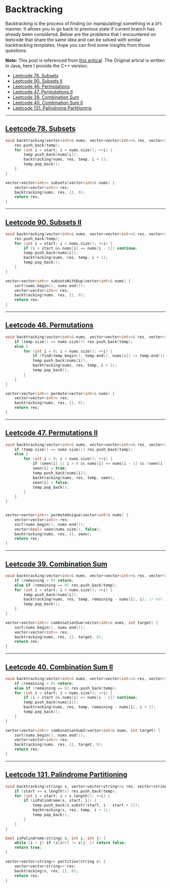 # Backtracking

Backtracking is the process of finding (or manipulating) something in a `DFS` manner. It allows you to go back to previous state if current branch has already been considered. Below are the problems that I encountered on leetcode that share the same idea and can be solved with similar backtracking templates. Hope you can find some insights from those questions.

**Note:** This post is referenced from [this aritical](https://leetcode.com/problems/combination-sum/discuss/16502/A-general-approach-to-backtracking-questions-in-Java-(Subsets-Permutations-Combination-Sum-Palindrome-Partitioning)). The Original artical is written in Java, here I provide the C++ version.

+ [Leetcode 78. Subsets](https://leetcode.com/problems/subsets/)
+ [Leetcode 90. Subsets II](https://leetcode.com/problems/subsets-ii/)
+ [Leetcode 46. Permutations](https://leetcode.com/problems/permutations/)
+ [Leetcode 47. Permutations II](https://leetcode.com/problems/permutations-ii/)
+ [Leetcode 39. Combination Sum](https://leetcode.com/problems/combination-sum/)
+ [Leetcode 40. Combination Sum II](https://leetcode.com/problems/combination-sum-ii/)
+ [Leetcode 131. Palindrome Partitioning](https://leetcode.com/problems/palindrome-partitioning/)


---
## [Leetcode 78. Subsets](https://leetcode.com/problems/subsets/)
```cpp
void backtracking(vector<int>& nums, vector<vector<int>>& res, vector<int> temp, int start) {
    res.push_back(temp);
    for (int i = start; i < nums.size(); ++i) {
        temp.push_back(nums[i]);
        backtracking(nums, res, temp, i + 1);
        temp.pop_back();
    }
}

vector<vector<int>> subsets(vector<int>& nums) {
    vector<vector<int>> res;
    backtracking(nums, res, {}, 0);
    return res;
}
```

---
## [Leetcode 90. Subsets II](https://leetcode.com/problems/subsets-ii/)
```cpp
void backtracking(vector<int>& nums, vector<vector<int>>& res, vector<int> temp, int start) {
    res.push_back(temp);
    for (int i = start; i < nums.size(); ++i) {
        if (i > start && nums[i] == nums[i - 1]) continue;
        temp.push_back(nums[i]);
        backtracking(nums, res, temp, i + 1);
        temp.pop_back();
    }
}

vector<vector<int>> subsetsWithDup(vector<int>& nums) {
    sort(nums.begin(), nums.end());
    vector<vector<int>> res;
    backtracking(nums, res, {}, 0);
    return res;
}
```

---
## [Leetcode 46. Permutations](https://leetcode.com/problems/permutations/)
```cpp
void backtracking(vector<int>& nums, vector<vector<int>>& res, vector<int> temp, int start) {
    if (temp.size() == nums.size()) res.push_back(temp);
    else {
        for (int i = 0; i < nums.size(); ++i) {
            if (find(temp.begin(), temp.end(), nums[i]) != temp.end()) continue;
            temp.push_back(nums[i]);
            backtracking(nums, res, temp, i + 1);
            temp.pop_back();
        }
    }
}

vector<vector<int>> permute(vector<int>& nums) {
    vector<vector<int>> res;
    backtracking(nums, res, {}, 0);
    return res;
}
```

---
## [Leetcode 47. Permutations II](https://leetcode.com/problems/permutations-ii/)
```cpp
void backtracking(vector<int>& nums, vector<vector<int>>& res, vector<int> temp, vector<bool>& seen) {
    if (temp.size() == nums.size()) res.push_back(temp);
    else {
        for (int i = 0; i < nums.size(); ++i) {
            if (seen[i] || i > 0 && nums[i] == nums[i - 1] && !seen[i - 1]) continue;
            seen[i] = true;
            temp.push_back(nums[i]);
            backtracking(nums, res, temp, seen);
            seen[i] = false;
            temp.pop_back();
        }
    }
}


vector<vector<int>> permuteUnique(vector<int>& nums) {
    vector<vector<int>> res;
    sort(nums.begin(), nums.end());
    vector<bool> seen(nums.size(), false);
    backtracking(nums, res, {}, seen);
    return res;
}
```

---
## [Leetcode 39. Combination Sum](https://leetcode.com/problems/combination-sum/)
```cpp
void backtracking(vector<int>& nums, vector<vector<int>>& res, vector<int> temp, int remaining, int start) {
    if (remaining < 0) return;
    else if (remaining == 0) res.push_back(temp); 
    for (int i = start; i < nums.size(); ++i) {
        temp.push_back(nums[i]);
        backtracking(nums, res, temp, remaining - nums[i], i); // not i + 1 because we can re-use element
        temp.pop_back();
    }
}

vector<vector<int>> combinationSum(vector<int>& nums, int target) {
    sort(nums.begin(), nums.end());
    vector<vector<int>> res;
    backtracking(nums, res, {}, target, 0);
    return res;
}
```

---
## [Leetcode 40. Combination Sum II](https://leetcode.com/problems/combination-sum-ii/)
```cpp
void backtracking(vector<int>& nums, vector<vector<int>>& res, vector<int> temp, int remaining, int start) {
    if (remaining < 0) return;
    else if (remaining == 0) res.push_back(temp);
    for (int i = start; i < nums.size(); ++i) {
        if (i > start && nums[i] == nums[i - 1]) continue;
        temp.push_back(nums[i]);
        backtracking(nums, res, temp, remaining - nums[i], i + 1);
        temp.pop_back();
    }
}

vector<vector<int>> combinationSum2(vector<int>& nums, int target) {
    sort(nums.begin(), nums.end());
    vector<vector<int>> res;
    backtracking(nums, res, {}, target, 0);
    return res;
}
```

---
## [Leetcode 131. Palindrome Partitioning](https://leetcode.com/problems/palindrome-partitioning/)
```cpp
void backtracking(string& s, vector<vector<string>>& res, vector<string> temp, int start) {
    if (start == s.length()) res.push_back(temp);
    for (int i = start; i < s.length(); ++i) {
        if (isPalindrome(s, start, i)) {
            temp.push_back(s.substr(start, i - start + 1));
            backtracking(s, res, temp, i + 1);
            temp.pop_back();
        }
    }
}

bool isPalindrome(string& s, int i, int j) {
    while (i < j) if (s[i++] != s[j--]) return false;
    return true;
}

vector<vector<string>> partition(string s) {
    vector<vector<string>> res;
    backtracking(s, res, {}, 0);
    return res;
}
```